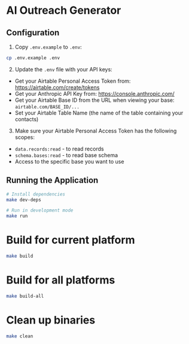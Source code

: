 # AI Outreach Generator

## Configuration

1. Copy `.env.example` to `.env`:

```bash
cp .env.example .env
```

2. Update the `.env` file with your API keys:

- Get your Airtable Personal Access Token from: https://airtable.com/create/tokens
- Get your Anthropic API Key from: https://console.anthropic.com/
- Get your Airtable Base ID from the URL when viewing your base: `airtable.com/BASE_ID/...`
- Set your Airtable Table Name (the name of the table containing your contacts)

3. Make sure your Airtable Personal Access Token has the following scopes:

- `data.records:read` - to read records
- `schema.bases:read` - to read base schema
- Access to the specific base you want to use

## Running the Application

```bash
# Install dependencies
make dev-deps

# Run in development mode
make run
```

# Build for current platform

```sh
make build
```

# Build for all platforms

```sh
make build-all
```

# Clean up binaries

```sh
make clean
```
